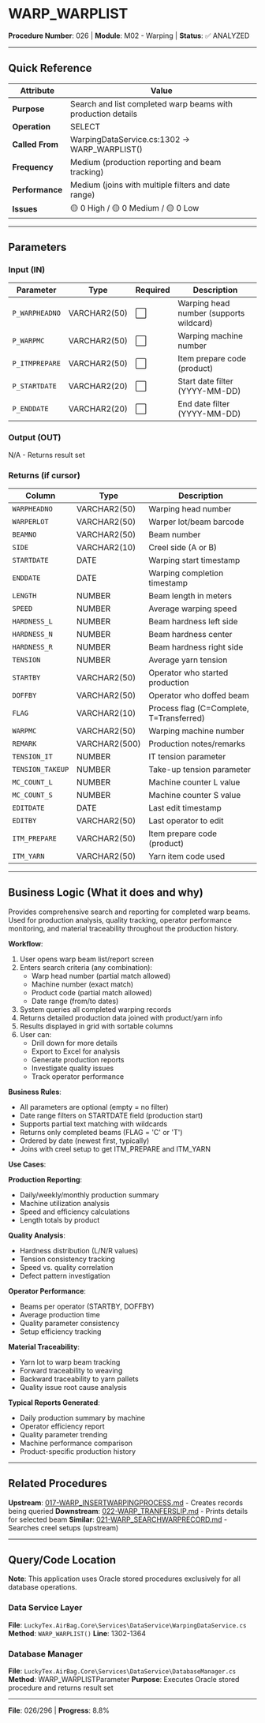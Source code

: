# WARP_WARPLIST

**Procedure Number**: 026 | **Module**: M02 - Warping | **Status**: ✅ ANALYZED

---

## Quick Reference

| Attribute | Value |
|-----------|-------|
| **Purpose** | Search and list completed warp beams with production details |
| **Operation** | SELECT |
| **Called From** | WarpingDataService.cs:1302 → WARP_WARPLIST() |
| **Frequency** | Medium (production reporting and beam tracking) |
| **Performance** | Medium (joins with multiple filters and date range) |
| **Issues** | 🟡 0 High / 🟡 0 Medium / 🟡 0 Low |

---

## Parameters

### Input (IN)

| Parameter | Type | Required | Description |
|-----------|------|----------|-------------|
| `P_WARPHEADNO` | VARCHAR2(50) | ⬜ | Warping head number (supports wildcard) |
| `P_WARPMC` | VARCHAR2(50) | ⬜ | Warping machine number |
| `P_ITMPREPARE` | VARCHAR2(50) | ⬜ | Item prepare code (product) |
| `P_STARTDATE` | VARCHAR2(20) | ⬜ | Start date filter (YYYY-MM-DD) |
| `P_ENDDATE` | VARCHAR2(20) | ⬜ | End date filter (YYYY-MM-DD) |

### Output (OUT)

N/A - Returns result set

### Returns (if cursor)

| Column | Type | Description |
|--------|------|-------------|
| `WARPHEADNO` | VARCHAR2(50) | Warping head number |
| `WARPERLOT` | VARCHAR2(50) | Warper lot/beam barcode |
| `BEAMNO` | VARCHAR2(50) | Beam number |
| `SIDE` | VARCHAR2(10) | Creel side (A or B) |
| `STARTDATE` | DATE | Warping start timestamp |
| `ENDDATE` | DATE | Warping completion timestamp |
| `LENGTH` | NUMBER | Beam length in meters |
| `SPEED` | NUMBER | Average warping speed |
| `HARDNESS_L` | NUMBER | Beam hardness left side |
| `HARDNESS_N` | NUMBER | Beam hardness center |
| `HARDNESS_R` | NUMBER | Beam hardness right side |
| `TENSION` | NUMBER | Average yarn tension |
| `STARTBY` | VARCHAR2(50) | Operator who started production |
| `DOFFBY` | VARCHAR2(50) | Operator who doffed beam |
| `FLAG` | VARCHAR2(10) | Process flag (C=Complete, T=Transferred) |
| `WARPMC` | VARCHAR2(50) | Warping machine number |
| `REMARK` | VARCHAR2(500) | Production notes/remarks |
| `TENSION_IT` | NUMBER | IT tension parameter |
| `TENSION_TAKEUP` | NUMBER | Take-up tension parameter |
| `MC_COUNT_L` | NUMBER | Machine counter L value |
| `MC_COUNT_S` | NUMBER | Machine counter S value |
| `EDITDATE` | DATE | Last edit timestamp |
| `EDITBY` | VARCHAR2(50) | Last operator to edit |
| `ITM_PREPARE` | VARCHAR2(50) | Item prepare code (product) |
| `ITM_YARN` | VARCHAR2(50) | Yarn item code used |

---

## Business Logic (What it does and why)

Provides comprehensive search and reporting for completed warp beams. Used for production analysis, quality tracking, operator performance monitoring, and material traceability throughout the production history.

**Workflow**:
1. User opens warp beam list/report screen
2. Enters search criteria (any combination):
   - Warp head number (partial match allowed)
   - Machine number (exact match)
   - Product code (partial match allowed)
   - Date range (from/to dates)
3. System queries all completed warping records
4. Returns detailed production data joined with product/yarn info
5. Results displayed in grid with sortable columns
6. User can:
   - Drill down for more details
   - Export to Excel for analysis
   - Generate production reports
   - Investigate quality issues
   - Track operator performance

**Business Rules**:
- All parameters are optional (empty = no filter)
- Date range filters on STARTDATE field (production start)
- Supports partial text matching with wildcards
- Returns only completed beams (FLAG = 'C' or 'T')
- Ordered by date (newest first, typically)
- Joins with creel setup to get ITM_PREPARE and ITM_YARN

**Use Cases**:

**Production Reporting**:
- Daily/weekly/monthly production summary
- Machine utilization analysis
- Speed and efficiency calculations
- Length totals by product

**Quality Analysis**:
- Hardness distribution (L/N/R values)
- Tension consistency tracking
- Speed vs. quality correlation
- Defect pattern investigation

**Operator Performance**:
- Beams per operator (STARTBY, DOFFBY)
- Average production time
- Quality parameter consistency
- Setup efficiency tracking

**Material Traceability**:
- Yarn lot to warp beam tracking
- Forward traceability to weaving
- Backward traceability to yarn pallets
- Quality issue root cause analysis

**Typical Reports Generated**:
- Daily production summary by machine
- Operator efficiency report
- Quality parameter trending
- Machine performance comparison
- Product-specific production history

---

## Related Procedures

**Upstream**: [017-WARP_INSERTWARPINGPROCESS.md](./017-WARP_INSERTWARPINGPROCESS.md) - Creates records being queried
**Downstream**: [022-WARP_TRANFERSLIP.md](./022-WARP_TRANFERSLIP.md) - Prints details for selected beam
**Similar**: [021-WARP_SEARCHWARPRECORD.md](./021-WARP_SEARCHWARPRECORD.md) - Searches creel setups (upstream)

---

## Query/Code Location

**Note**: This application uses Oracle stored procedures exclusively for all database operations.

### Data Service Layer
**File**: `LuckyTex.AirBag.Core\Services\DataService\WarpingDataService.cs`
**Method**: `WARP_WARPLIST()`
**Line**: 1302-1364

### Database Manager
**File**: `LuckyTex.AirBag.Core\Services\DataService\DatabaseManager.cs`
**Method**: WARP_WARPLISTParameter
**Purpose**: Executes Oracle stored procedure and returns result set

---

**File**: 026/296 | **Progress**: 8.8%
